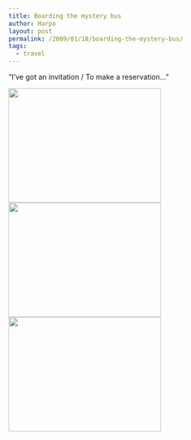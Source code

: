 ```yaml
---
title: Boarding the mystery bus
author: Harpo
layout: post
permalink: /2009/01/18/boarding-the-mystery-bus/
tags:
  - travel
---
```

&#8220;I&#8217;ve got an invitation / To make a reservation&#8230;&#8221;

[<img src="http://harpojaeger.github.io/assets/media/wp-content/uploads/2009/01/l-640-480-1e405c18-d114-4fc4-8182-32d2473e5fb0.jpeg" alt="" width="300" height="225" class="alignnone size-full wp-image-364" />][1][<img src="http://harpojaeger.github.io/assets/media/wp-content/uploads/2009/01/l-640-480-523ea0b6-ab78-4985-8a48-ac7b1c1735a2.jpeg" alt="" width="300" height="225" class="alignnone size-full wp-image-364" />][2][<img src="http://harpojaeger.github.io/assets/media/wp-content/uploads/2009/01/l-640-480-b47a2cdd-6cde-4bb9-8444-581659183857.jpeg" alt="" width="300" height="225" class="alignnone size-full wp-image-364" />][3]

 [1]: http://harpojaeger.github.io/assets/media/wp-content/uploads/2009/01/l-640-480-1e405c18-d114-4fc4-8182-32d2473e5fb0.jpeg
 [2]: http://harpojaeger.github.io/assets/media/wp-content/uploads/2009/01/l-640-480-523ea0b6-ab78-4985-8a48-ac7b1c1735a2.jpeg
 [3]: http://harpojaeger.github.io/assets/media/wp-content/uploads/2009/01/l-640-480-b47a2cdd-6cde-4bb9-8444-581659183857.jpeg